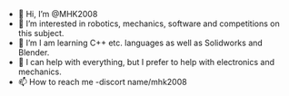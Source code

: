 - 👋 Hi, I’m @MHK2008
- 👀 I’m interested in robotics, mechanics, software and competitions on this subject.
- 🌱 I’m I am learning C++ etc. languages as well as Solidworks and Blender.
- 💞️ I can help with everything, but I prefer to help with electronics and mechanics.
- 📫 How to reach me -discort name/mhk2008

<!---
MHK2008/MHK2008 is a ✨ special ✨ repository because its `README.md` (this file) appears on your GitHub profile.
You can click the Preview link to take a look at your changes.
--->
